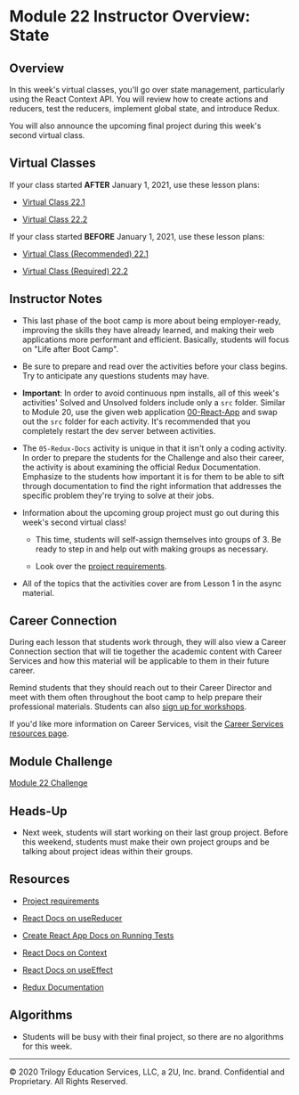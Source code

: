 # Module 22 Instructor Overview: State

## Overview

In this week's virtual classes, you'll go over state management, particularly using the React Context API. You will review how to create actions and reducers, test the reducers, implement global state, and introduce Redux.

You will also announce the upcoming final project during this week's second virtual class.

## Virtual Classes

If your class started **AFTER** January 1, 2021, use these lesson plans:

* [Virtual Class 22.1](./22.1-REQUIRED.md)

* [Virtual Class 22.2](./22.2-REQUIRED.md)

If your class started **BEFORE** January 1, 2021, use these lesson plans:

* [Virtual Class (Recommended) 22.1](./22.1-RECOMMENDED.md)

* [Virtual Class (Required) 22.2](./22.2-REQUIRED.md)

## Instructor Notes

* This last phase of the boot camp is more about being employer-ready, improving the skills they have already learned, and making their web applications more performant and efficient. Basically, students will focus on "Life after Boot Camp". 

* Be sure to prepare and read over the activities before your class begins. Try to anticipate any questions students may have. 

* **Important**: In order to avoid continuous npm installs, all of this week's activities' Solved and Unsolved folders include only a `src` folder. Similar to Module 20, use the given web application [00-React-App](../../01-Class-Content/22-State/01-Activities/00-React-App) and swap out the `src` folder for each activity. It's recommended that you completely restart the dev server between activities.

* The `05-Redux-Docs` activity is unique in that it isn't only a coding activity. In order to prepare the students for the Challenge and also their career, the activity is about examining the official Redux Documentation. Emphasize to the students how important it is for them to be able to sift through documentation to find the right information that addresses the specific problem they're trying to solve at their jobs. 

* Information about the upcoming group project must go out during this week's second virtual class!

  * This time, students will self-assign themselves into groups of 3. Be ready to step in and help out with making groups as necessary.

  * Look over the [project requirements](../../01-Class-Content/22-State/04-Supplemental/Project-Requirements.md). 

* All of the topics that the activities cover are from Lesson 1 in the async material.

## Career Connection

During each lesson that students work through, they will also view a Career Connection section that will tie together the academic content with Career Services and how this material will be applicable to them in their future career.

Remind students that they should reach out to their Career Director and meet with them often throughout the boot camp to help prepare their professional materials. Students can also [sign up for workshops](https://careerservicesonlineevents.splashthat.com/).

If you'd like more information on Career Services, visit the [Career Services resources page](http://bit.ly/CodingCS).

## Module Challenge

[Module 22 Challenge](../../01-Class-Content/22-State/02-Challenge)

## Heads-Up

* Next week, students will start working on their last group project. Before this weekend, students must make their own project groups and be talking about project ideas within their groups.

## Resources

* [Project requirements](../../01-Class-Content/22-State/04-Supplemental/Project-Requirements.md)

* [React Docs on useReducer](https://reactjs.org/docs/hooks-reference.html#usereducer)

* [Create React App Docs on Running Tests](https://create-react-app.dev/docs/running-tests/)

* [React Docs on Context](https://reactjs.org/docs/context.html)

* [React Docs on useEffect](https://reactjs.org/docs/hooks-effect.html#tip-optimizing-performance-by-skipping-effects)

* [Redux Documentation](https://redux.js.org/)


## Algorithms

* Students will be busy with their final project, so there are no algorithms for this week.

---
© 2020 Trilogy Education Services, LLC, a 2U, Inc. brand.  Confidential and Proprietary.  All Rights Reserved.
